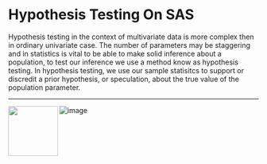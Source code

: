 # Hypothesis Testing On SAS 

Hypothesis testing in the context of multivariate data is more complex then in ordinary univariate case. The number of parameters may be staggering and in statistics is vital to be able to make solid inference about a population, to test our inference we use a method know as hypothesis testing. In hypothesis testing, we use our sample statisitcs to support or discredit a prior hypothesis, or speculation, about the true value of the population parameter.  

************
<img align="left" width="100" height="100" src="https://user-images.githubusercontent.com/45861503/76158013-001e5380-60c6-11ea-8fbb-6ac8f12a7b6a.png">


![image](https://user-images.githubusercontent.com/45861503/76158013-001e5380-60c6-11ea-8fbb-6ac8f12a7b6a.png)




